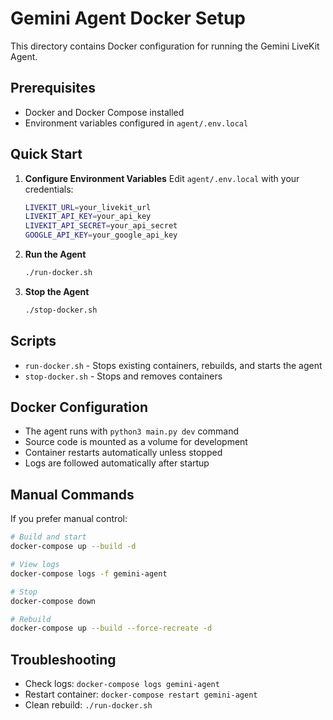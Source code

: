 # Gemini Agent Docker Setup

This directory contains Docker configuration for running the Gemini LiveKit Agent.

## Prerequisites

- Docker and Docker Compose installed
- Environment variables configured in `agent/.env.local`

## Quick Start

1. **Configure Environment Variables**
   Edit `agent/.env.local` with your credentials:
   ```bash
   LIVEKIT_URL=your_livekit_url
   LIVEKIT_API_KEY=your_api_key
   LIVEKIT_API_SECRET=your_api_secret
   GOOGLE_API_KEY=your_google_api_key
   ```

2. **Run the Agent**
   ```bash
   ./run-docker.sh
   ```

3. **Stop the Agent**
   ```bash
   ./stop-docker.sh
   ```

## Scripts

- `run-docker.sh` - Stops existing containers, rebuilds, and starts the agent
- `stop-docker.sh` - Stops and removes containers

## Docker Configuration

- The agent runs with `python3 main.py dev` command
- Source code is mounted as a volume for development
- Container restarts automatically unless stopped
- Logs are followed automatically after startup

## Manual Commands

If you prefer manual control:

```bash
# Build and start
docker-compose up --build -d

# View logs
docker-compose logs -f gemini-agent

# Stop
docker-compose down

# Rebuild
docker-compose up --build --force-recreate -d
```

## Troubleshooting

- Check logs: `docker-compose logs gemini-agent`
- Restart container: `docker-compose restart gemini-agent`
- Clean rebuild: `./run-docker.sh`
